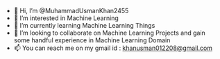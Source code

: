 - 👋 Hi, I’m @MuhammadUsmanKhan2455
- 👀 I’m interested in Machine Learning
- 🌱 I’m currently learning Machine Learning Things
- 💞️ I’m looking to collaborate on Machine Learning Projects and gain some handful experience in Machine Learning Domain
- 📫 You can reach me on my gmail id : khanusman012208@gmail.com
<!---
MuhammadUsmanKhan2455/MuhammadUsmanKhan2455 is a ✨ special ✨ repository because its `README.md` (this file) appears on your GitHub profile.
You can click the Preview link to take a look at your changes.
--->

